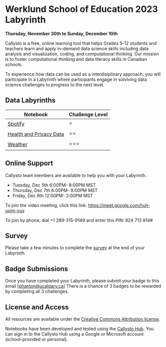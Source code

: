 # Werklund School of Education 2023 Labyrinth 
**Thursday, November 30th to Sunday, December 10th**

Callysto is a free, online learning tool that helps Grades 5-12 students and teachers learn and apply in-demand data science skills including data analysis and visualization, coding, and computational thinking. Our mission is to foster computational thinking and data literacy skills in Canadian schools.

To experience how data can be used as a interdisiplinary approach, you will participate in a Labyrinth where participants engage in solvlving data science challenges to progress to the next level. 
## Data Labyrinths


|Notebook|Challenge Level|
|-|-|
|[Spotify](https://hub.callysto.ca/jupyter/hub/user-redirect/git-pull?repo=https%3A%2F%2Fgithub.com%2Fcallysto%2Fdata-labyrinth&branch=main&subPath=music/music.ipynb&depth=1)|⭐|
|[Health and Privacy Data](https://hub.callysto.ca/jupyter/hub/user-redirect/git-pull?repo=https%3A%2F%2Fgithub.com%2Fcallysto%2Fdata-labyrinth&branch=main&subPath=health-data-privacy/health-data-privacy.ipynb&depth=1)|⭐⭐|
|[Weather](https://hub.callysto.ca/jupyter/hub/user-redirect/git-pull?repo=https%3A%2F%2Fgithub.com%2Fcallysto%2Fdata-labyrinth&branch=main&subPath=weather/weather.ipynb&depth=1)|⭐⭐⭐|


## Online Support 

Callysto team members are available to help you with your Labyrinth.

* Tuesday, Dec 5th 6:00PM- 8:00PM MST
* Thursday, Dec 7th 6:00PM- 8:00PM MST
* Friday, Dec 8th 12:00PM- 2:00PM MST

To join the video meeting, click this link: https://meet.google.com/huh-uxim-vuv

To join by phone, dial +1 289-315-9149 and enter this PIN: 924 713 914#

## Survey

Please take a few minutes to complete the [survey](https://docs.google.com/forms/d/e/1FAIpQLSf8NgvLfTcap35Ximv3iro5zEbTjUKDm6h07--hPcL2ER4RUg/viewform?usp=sf_link) at the end of your Labyrinth.

## Badge Submissions

Once you have completed your Labyrinth, please submit your badge to this email [phanlon@ucalgary.ca] There is a chance of 3 badges to be rewarded by completing all 3 challenges.

## License and Access

All resources are available under the [Creative Commons Attribution license](https://github.com/callysto/curriculum-notebooks/blob/master/LICENSE.md).

Notebooks have been developed and tested using the [Callysto Hub](https://hub.callysto.ca/). You can sign in to the Callysto Hub using a Google or Microsoft account (school-provided or personal).
